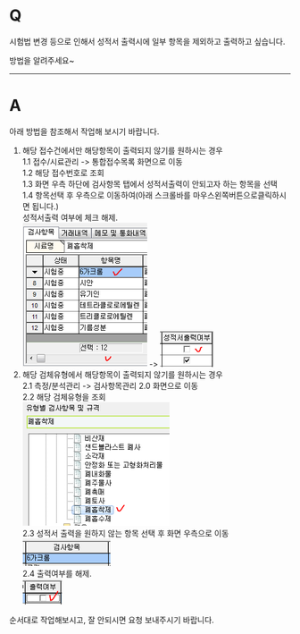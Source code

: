 # Q

시험법 변경 등으로 인해서 성적서 출력시에 일부 항목을 제외하고 출력하고 싶습니다.  

방법을 알려주세요~

***
# A
아래 방법을 참조해서 작업해 보시기 바랍니다.
 
1. 해당 접수건에서만 해당항목이 출력되지 않기를 원하시는 경우  
1.1 접수/시료관리 -> 통합접수목록 화면으로 이동  
1.2 해당 접수번호로 조회  
1.3 화면 우측 하단에 검사항목 탭에서 성적서출력이 안되고자 하는 항목을 선택  
1.4 항목선택 후 우측으로 이동하여(아래 스크롤바를 마우스왼쪽버튼으로클릭하시면 됩니다.)  
성적서출력 여부에 체크 해제.  
![](/assets/faq/003-02/01검사항목탭.png) -> ![](/assets/faq/003-02/02성적서출력여부.png)  
1. 해당 검체유형에서 해당항목이 출력되지 않기를 원하시는 경우  
2.1 측정/분석관리 -> 검사항목관리 2.0 화면으로 이동  
2.2 해당 검체유형을 조회  
![](/assets/faq/003-02/03유형조회.png)  
2.3 성적서 출력을 원하지 않는 항목 선택 후 화면 우측으로 이동  
![](/assets/faq/003-02/04항목선택.png)  
2.4 출력여부를 해제.  
![](/assets/faq/003-02/05출력여부.png)                                                                                                                                                      

순서대로 작업해보시고, 잘 안되시면 요청 보내주시기 바랍니다.

